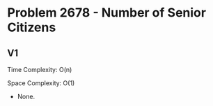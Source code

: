 # Problem 2678 - Number of Senior Citizens

## V1

Time Complexity: O(n)

Space Complexity: O(1)

- None.
